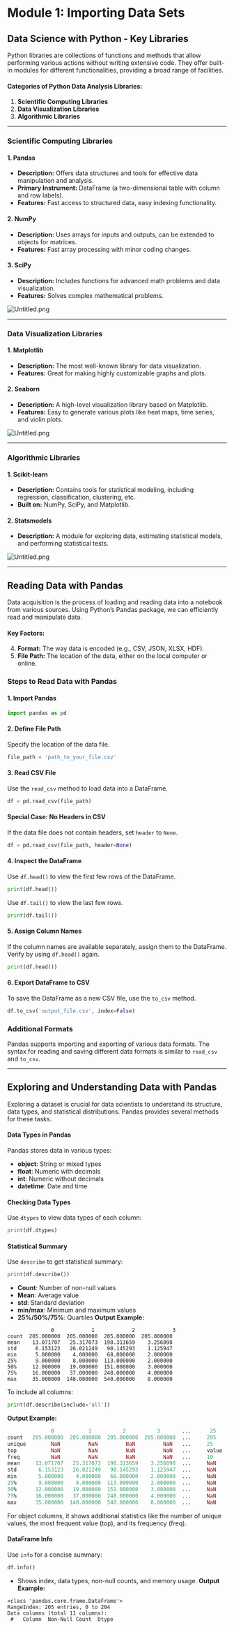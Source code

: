 

# Module 1: Importing Data Sets
## Data Science with Python - Key Libraries
Python libraries are collections of functions and methods that allow performing various actions without writing extensive code. They offer built-in modules for different functionalities, providing a broad range of facilities.
#### Categories of Python Data Analysis Libraries:
1. **Scientific Computing Libraries**
2. **Data Visualization Libraries**
3. **Algorithmic Libraries**

___
### Scientific Computing Libraries
#### 1. **Pandas**
- **Description:** Offers data structures and tools for effective data manipulation and analysis.
- **Primary Instrument:** DataFrame (a two-dimensional table with column and row labels).
- **Features:** Fast access to structured data, easy indexing functionality.
#### 2. **NumPy**
- **Description:** Uses arrays for inputs and outputs, can be extended to objects for matrices.
- **Features:** Fast array processing with minor coding changes.
#### 3. **SciPy**
- **Description:** Includes functions for advanced math problems and data visualization.
- **Features:** Solves complex mathematical problems.

![Untitled.png](https://prod-files-secure.s3.us-west-2.amazonaws.com/03e82b26-cccb-4906-bb56-adabcbdc0655/997ac361-58a8-4f04-bb0f-79fea4baa761/Untitled.png?X-Amz-Algorithm=AWS4-HMAC-SHA256&X-Amz-Content-Sha256=UNSIGNED-PAYLOAD&X-Amz-Credential=ASIAZI2LB466QR7OISNY%2F20250206%2Fus-west-2%2Fs3%2Faws4_request&X-Amz-Date=20250206T071401Z&X-Amz-Expires=3600&X-Amz-Security-Token=IQoJb3JpZ2luX2VjED8aCXVzLXdlc3QtMiJGMEQCIB%2BBK8X8DQJPvmzW06CjmwBqZyBfDywLj4kveU5B4g3gAiB7KdP2NONrVr4KjNTQnd1NaSL3m8A917hpBjk7yAIubir%2FAwhYEAAaDDYzNzQyMzE4MzgwNSIMXY35DJhNcbYUJaYEKtwDoubhqQqqcUgf1I0ekZ0UzRofVIXLyierBmod3kG0KPM04Pr%2Fp0Am9u3SmCjemHVVUfV9ohmzAMiy3pw7rgRljvJ5EoKeUoN6hjKyLkNecz1PqTBRhfZZlMtuTk%2FaIRs%2FG0wf1yZUSEmjFnTstA1x7l%2B1G4grtJzBewO8thRxiVKOkr9Kja7%2B88nOXdSCuRxk%2FNE60tYLAfXYqmhvmAP5qIi2axYv%2FJnVocIJsCfBpvDtennCZQgiln7oJ2IqXDRPNRIJF4oArt4KZXguQ0yc04IAAMRUH17R6IowLvvdGavNHj1cRw6%2F%2FnTYDtk6h9XGsmcWfhf0fu0dewOZw9m024zmomgboEJ5mGFlSUNGysIJJWKrzCXCdSU1x99YBTTXSLVwsjeSuTENEKqyJKGIUYW2W9I0ELLskfZUbkKPM8MCAIUvCyUZzjxNNxX0qy5R85ovm4tR%2FCXJJstZmWaPDTZdF67Ehhy4m3Er70B%2Fjdpo81JBU1fD3XSEmsWEafgDhUOkhTZwzaUk20Av45pfC4gfgDCdmXP3Vu6UaAUJhVKRUlHqbkIc83eBsJMajGh0Q%2BGHflXV%2BsFS5PPtMdo%2FsBG6NmaZ7LYjLo3gpqmLN0ovECMoU2PjLGJJee4wsLWRvQY6pgE1w09lVlzoCCkvnpVW20fXNnHJZNo21teq%2Fxg4sbRyNmk74PpMuIis4PhasJjQnzfCbILxkg69P5ufUfU%2FEA03xVPAzF1zZnWm4ciWYVd6KF6F4Icn896jBe3A1LOWuQ3Qkufwy8t0bJ4Qhrr88ijpwI502s50EaCy8ndW5WBDx0k4p0yluFH2yGeDor3tFiEroM1%2BjryLAIt3PIReBj11AvsGU5%2Bu&X-Amz-Signature=39c012cc6c050da9c70fa33f3e184709171b2274220957be000184ff085ad5a2&X-Amz-SignedHeaders=host&x-id=GetObject)
___
### Data Visualization Libraries
#### 1. **Matplotlib**
- **Description:** The most well-known library for data visualization.
- **Features:** Great for making highly customizable graphs and plots.
#### 2. **Seaborn**
- **Description:** A high-level visualization library based on Matplotlib.
- **Features:** Easy to generate various plots like heat maps, time series, and violin plots.

![Untitled.png](https://prod-files-secure.s3.us-west-2.amazonaws.com/03e82b26-cccb-4906-bb56-adabcbdc0655/733d1e42-5a53-4fd8-90c1-3d85254369a6/Untitled.png?X-Amz-Algorithm=AWS4-HMAC-SHA256&X-Amz-Content-Sha256=UNSIGNED-PAYLOAD&X-Amz-Credential=ASIAZI2LB4663U3EQ3NH%2F20250206%2Fus-west-2%2Fs3%2Faws4_request&X-Amz-Date=20250206T071400Z&X-Amz-Expires=3600&X-Amz-Security-Token=IQoJb3JpZ2luX2VjED8aCXVzLXdlc3QtMiJHMEUCIAVj6R7z1essYYqiUXZHxg4DatLFEcSEeOsFD9ILN6E9AiEA6PK5hJS3oax%2FQy%2BVr%2F78m3d8Ht43RUH0L%2FL3Q%2F5gWNQq%2FwMIWBAAGgw2Mzc0MjMxODM4MDUiDDxbDoKoq5xwWCKjqyrcA6MnDIOlxCNCJp%2BQf%2Bb30h%2FuQ1BFd1WK5UQCMfPdHEewVMacHed2ikhxDsPjWDMTJDed7ixMIoOHfu1VLr%2FMD5HXFSnHrOfrITWTMSKqSlv%2BBtWNLs8mSLs3%2Fjc4%2F643zpyIYDs0I%2FFfnRlNtbVfGWbz5YxymUOz2Rfwct5FGv02UIL9vbxyVxUpbGSD78A2C8RKpT1mk5R0TtCp3erJXH66fHi7%2FPwvmlr4OfzhFx63TfDoRp%2FoQjvxKhFqAbzblD5DDOYWfh3fKNyp1lugOAz7HyFYJy3PLVzXt5F31LgVKbwbe3B0IYUj%2BtiPJXQwBw827EmVsmxr31xhOrmI3YVXHLQAUJQqwA8p526FVSWS8gp6zD55aAUaYwqusZSXySBhAjue4epokoQnVVqRzh5HnVLUOU%2B%2F8zeikHGPs9IgBrLn%2FuG9xdyaLdq0xv75czMX3p22i3nVtcwTYk40cFNJI2n4Qy8RFAAoPfMIyUAPcAuXpRiIKBEQnh99TzyQnvE1UUMWM28f0B%2BE3J841GhU47pOeYQ1lpY1oGKlWuNkGBGCtOaOB2VG%2BFh%2Bj0PNgDlREFoOvzaYPotsMbESRVwc5i3lK3JH4LIzIGYi3cvWC3oKwylCG%2FVX36%2FRMKq1kb0GOqUBzABkynUOPyr6TI2aTE2tM6UpIdvPzamj%2FhAFqF5iGvdqX5sgE6yeudP6pYMHVC9vv5Nrfjx1ur9fW3iXWWAp4dp91djh2pChQZalMjDf3H8WU8%2FMX%2BzRjB1nny6QuR8W9CMaZomhPgXWj%2FQMhdFbKSuW3RtKFvThn%2BABmNxb0VOzfO3IbdoaXLGb9%2F6XxN0CwRjKiiObRyobneh%2Bsiq%2FxsvwIR8V&X-Amz-Signature=bd5fdd7e6ef907ee0f20fafe8947c1ad66fd999f77d633492928b5cd67ccc894&X-Amz-SignedHeaders=host&x-id=GetObject)
___
### Algorithmic Libraries
#### 1. **Scikit-learn**
- **Description:** Contains tools for statistical modeling, including regression, classification, clustering, etc.
- **Built on:** NumPy, SciPy, and Matplotlib.
#### 2. **Statsmodels**
- **Description:** A module for exploring data, estimating statistical models, and performing statistical tests.

![Untitled.png](https://prod-files-secure.s3.us-west-2.amazonaws.com/03e82b26-cccb-4906-bb56-adabcbdc0655/c62885f5-417d-4179-834f-d68f8f2bdf39/Untitled.png?X-Amz-Algorithm=AWS4-HMAC-SHA256&X-Amz-Content-Sha256=UNSIGNED-PAYLOAD&X-Amz-Credential=ASIAZI2LB4663U3EQ3NH%2F20250206%2Fus-west-2%2Fs3%2Faws4_request&X-Amz-Date=20250206T071400Z&X-Amz-Expires=3600&X-Amz-Security-Token=IQoJb3JpZ2luX2VjED8aCXVzLXdlc3QtMiJHMEUCIAVj6R7z1essYYqiUXZHxg4DatLFEcSEeOsFD9ILN6E9AiEA6PK5hJS3oax%2FQy%2BVr%2F78m3d8Ht43RUH0L%2FL3Q%2F5gWNQq%2FwMIWBAAGgw2Mzc0MjMxODM4MDUiDDxbDoKoq5xwWCKjqyrcA6MnDIOlxCNCJp%2BQf%2Bb30h%2FuQ1BFd1WK5UQCMfPdHEewVMacHed2ikhxDsPjWDMTJDed7ixMIoOHfu1VLr%2FMD5HXFSnHrOfrITWTMSKqSlv%2BBtWNLs8mSLs3%2Fjc4%2F643zpyIYDs0I%2FFfnRlNtbVfGWbz5YxymUOz2Rfwct5FGv02UIL9vbxyVxUpbGSD78A2C8RKpT1mk5R0TtCp3erJXH66fHi7%2FPwvmlr4OfzhFx63TfDoRp%2FoQjvxKhFqAbzblD5DDOYWfh3fKNyp1lugOAz7HyFYJy3PLVzXt5F31LgVKbwbe3B0IYUj%2BtiPJXQwBw827EmVsmxr31xhOrmI3YVXHLQAUJQqwA8p526FVSWS8gp6zD55aAUaYwqusZSXySBhAjue4epokoQnVVqRzh5HnVLUOU%2B%2F8zeikHGPs9IgBrLn%2FuG9xdyaLdq0xv75czMX3p22i3nVtcwTYk40cFNJI2n4Qy8RFAAoPfMIyUAPcAuXpRiIKBEQnh99TzyQnvE1UUMWM28f0B%2BE3J841GhU47pOeYQ1lpY1oGKlWuNkGBGCtOaOB2VG%2BFh%2Bj0PNgDlREFoOvzaYPotsMbESRVwc5i3lK3JH4LIzIGYi3cvWC3oKwylCG%2FVX36%2FRMKq1kb0GOqUBzABkynUOPyr6TI2aTE2tM6UpIdvPzamj%2FhAFqF5iGvdqX5sgE6yeudP6pYMHVC9vv5Nrfjx1ur9fW3iXWWAp4dp91djh2pChQZalMjDf3H8WU8%2FMX%2BzRjB1nny6QuR8W9CMaZomhPgXWj%2FQMhdFbKSuW3RtKFvThn%2BABmNxb0VOzfO3IbdoaXLGb9%2F6XxN0CwRjKiiObRyobneh%2Bsiq%2FxsvwIR8V&X-Amz-Signature=392cf7bc651f5742f2457a2e8a48b70994f07cc5e7590b648914f35f1c3c12f5&X-Amz-SignedHeaders=host&x-id=GetObject)
___
## Reading Data with Pandas
Data acquisition is the process of loading and reading data into a notebook from various sources. Using Python’s Pandas package, we can efficiently read and manipulate data.
#### Key Factors:
4. **Format:** The way data is encoded (e.g., CSV, JSON, XLSX, HDF).
5. **File Path:** The location of the data, either on the local computer or online.
### Steps to Read Data with Pandas
#### 1. **Import Pandas**
```python
import pandas as pd
```
#### 2. **Define File Path**
Specify the location of the data file.
```python
file_path = 'path_to_your_file.csv'
```
#### 3. **Read CSV File**
Use the `read_csv` method to load data into a DataFrame.
```python
df = pd.read_csv(file_path)
```
#### Special Case: No Headers in CSV
If the data file does not contain headers, set `header` to `None`.
```python
df = pd.read_csv(file_path, header=None)
```
#### 4. **Inspect the DataFrame**
Use `df.head()` to view the first few rows of the DataFrame.
```python
print(df.head())
```
Use `df.tail()` to view the last few rows.
```python
print(df.tail())
```
#### 5. **Assign Column Names**
If the column names are available separately, assign them to the DataFrame.
Verify by using `df.head()` again.
```python
print(df.head())
```
#### 6. **Export DataFrame to CSV**
To save the DataFrame as a new CSV file, use the `to_csv` method.
```python
df.to_csv('output_file.csv', index=False)
```
### Additional Formats
Pandas supports importing and exporting of various data formats. The syntax for reading and saving different data formats is similar to `read_csv` and `to_csv`.
___
## Exploring and Understanding Data with Pandas
Exploring a dataset is crucial for data scientists to understand its structure, data types, and statistical distributions. Pandas provides several methods for these tasks.
#### Data Types in Pandas
Pandas stores data in various types:
- **object**: String or mixed types
- **float**: Numeric with decimals
- **int**: Numeric without decimals
- **datetime**: Date and time
#### Checking Data Types
Use `dtypes` to view data types of each column:
```python
print(df.dtypes)
```
#### Statistical Summary
Use `describe` to get statistical summary:
```python
print(df.describe())
```
- **Count**: Number of non-null values
- **Mean**: Average value
- **std**: Standard deviation
- **min/max**: Minimum and maximum values
- **25%/50%/75%**: Quartiles
**Output Example:**
```plain text
              0            1            2            3
count  205.000000  205.000000  205.000000  205.000000
mean    13.071707   25.317073  198.313659    3.256098
std      6.153123   26.021249   90.145293    1.125947
min      5.000000    4.000000   68.000000    2.000000
25%      9.000000    8.000000  113.000000    2.000000
50%     12.000000   19.000000  151.000000    3.000000
75%     16.000000   37.000000  248.000000    4.000000
max     35.000000  148.000000  540.000000    8.000000
```
To include all columns:
```python
print(df.describe(include='all'))
```
**Output Example:**
```r
              0           1          2          3       ...      25       26       27
count   205.000000  205.000000  205.000000  205.000000  ...     205      205      205
unique        NaN         NaN         NaN         NaN   ...     25       25       25
top           NaN         NaN         NaN         NaN   ...     value    value    value
freq          NaN         NaN         NaN         NaN   ...     10       10       10
mean     13.071707   25.317073  198.313659    3.256098  ...     NaN      NaN      NaN
std       6.153123   26.021249   90.145293    1.125947  ...     NaN      NaN      NaN
min       5.000000    4.000000   68.000000    2.000000  ...     NaN      NaN      NaN
25%       9.000000    8.000000  113.000000    2.000000  ...     NaN      NaN      NaN
50%      12.000000   19.000000  151.000000    3.000000  ...     NaN      NaN      NaN
75%      16.000000   37.000000  248.000000    4.000000  ...     NaN      NaN      NaN
max      35.000000  148.000000  540.000000    8.000000  ...     NaN      NaN      NaN
```
For object columns, it shows additional statistics like the number of unique values, the most frequent value (top), and its frequency (freq).
#### DataFrame Info
Use `info` for a concise summary:
```python
df.info()
```
- Shows index, data types, non-null counts, and memory usage.
**Output Example:**
```less
<class 'pandas.core.frame.DataFrame'>
RangeIndex: 205 entries, 0 to 204
Data columns (total 11 columns):
 #   Column  Non-Null Count  Dtype
